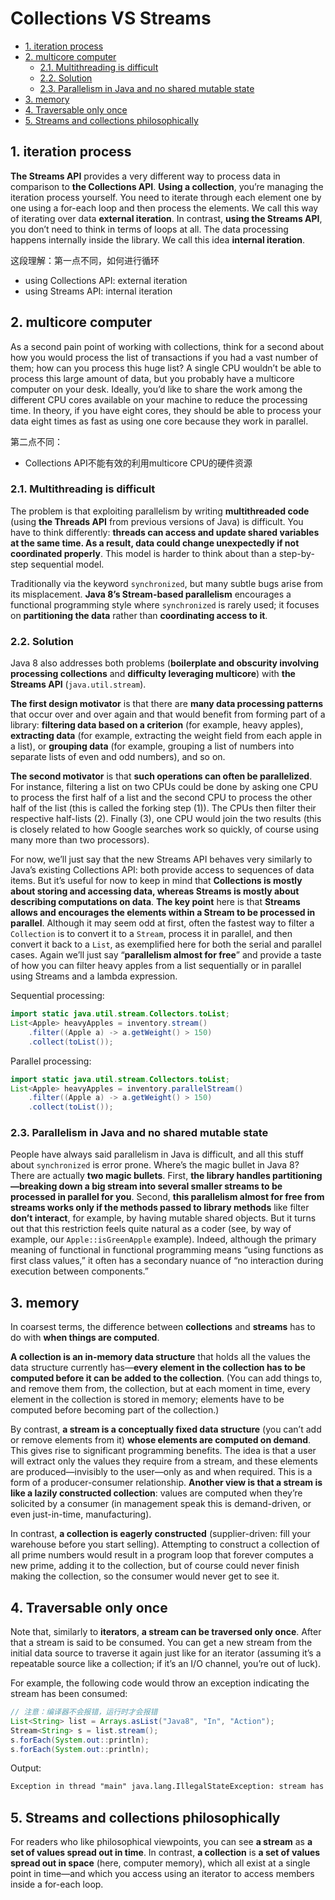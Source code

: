 # Collections VS Streams

<!-- TOC -->

- [1. iteration process](#1-iteration-process)
- [2. multicore computer](#2-multicore-computer)
  - [2.1. Multithreading is difficult](#21-multithreading-is-difficult)
  - [2.2. Solution](#22-solution)
  - [2.3. Parallelism in Java and no shared mutable state](#23-parallelism-in-java-and-no-shared-mutable-state)
- [3. memory](#3-memory)
- [4. Traversable only once](#4-traversable-only-once)
- [5. Streams and collections philosophically](#5-streams-and-collections-philosophically)

<!-- /TOC -->

## 1. iteration process

**The Streams API** provides a very different way to process data in comparison to **the Collections API**. **Using a collection**, you’re managing the iteration process yourself. You need to iterate through each element one by one using a for-each loop and then process the elements. We call this way of iterating over data **external iteration**. In contrast, **using the Streams API**, you don’t need to think in terms of loops at all. The data processing happens internally inside the library. We call this idea **internal iteration**.

这段理解：第一点不同，如何进行循环

- using Collections API: external iteration
- using Streams API: internal iteration

## 2. multicore computer

As a second pain point of working with collections, think for a second about how you would process the list of transactions if you had a vast number of them; how can you process this huge list? A single CPU wouldn’t be able to process this large amount of data, but you probably have a multicore computer on your desk. Ideally, you’d like to share the work among the different CPU cores available on your machine to reduce the processing time. In theory, if you have eight cores, they should be able to process your data eight times as fast as using one core because they work in parallel.

第二点不同：

- Collections API不能有效的利用multicore CPU的硬件资源

### 2.1. Multithreading is difficult

The problem is that exploiting parallelism by writing **multithreaded code** (using **the Threads API** from previous versions of Java) is difficult. You have to think differently: **threads can access and update shared variables at the same time. As a result, data could change unexpectedly if not coordinated properly**. This model is harder to think about than a step-by-step sequential model.

Traditionally via the keyword `synchronized`, but many subtle bugs arise from its misplacement. **Java 8’s Stream-based parallelism** encourages a functional programming style where `synchronized` is rarely used; it focuses on **partitioning the data** rather than **coordinating access to it**.

### 2.2. Solution

Java 8 also addresses both problems (**boilerplate and obscurity involving processing collections** and **difficulty leveraging multicore**) with **the Streams API** (`java.util.stream`).

**The first design motivator** is that there are **many data processing patterns** that occur over and over again and that would benefit from forming part of a library: **filtering data based on a criterion** (for example, heavy apples), **extracting data** (for example, extracting the weight field from each apple in a list), or **grouping data** (for example, grouping a list of numbers into separate lists of even and odd numbers), and so on.

**The second motivator** is that **such operations can often be parallelized**. For instance, filtering a list on two CPUs could be done by asking one CPU to process the first half of a list and the second CPU to process the other half of the list (this is called the forking step (1)). The CPUs then filter their respective half-lists (2). Finally (3), one CPU would join the two results (this is closely related to how Google searches work so quickly, of course using many more than two processors).

For now, we’ll just say that the new Streams API behaves very similarly to Java’s existing Collections API: both provide access to sequences of data items. But it’s useful for now to keep in mind that **Collections is mostly about storing and accessing data, whereas Streams is mostly about describing computations on data**. **The key point** here is that **Streams allows and encourages the elements within a Stream to be processed in parallel**. Although it may seem odd at first, often the fastest way to filter a `Collection`  is to convert it to a `Stream`, process it in parallel, and then convert it back to a `List`, as exemplified here for both the serial and parallel cases. Again we’ll just say “**parallelism almost for free**” and provide a taste of how you can filter heavy apples from a list sequentially or in parallel using Streams and a lambda expression.

Sequential processing:

```java
import static java.util.stream.Collectors.toList;
List<Apple> heavyApples = inventory.stream()
    .filter((Apple a) -> a.getWeight() > 150)
    .collect(toList());
```

Parallel processing:

```java
import static java.util.stream.Collectors.toList;
List<Apple> heavyApples = inventory.parallelStream()
    .filter((Apple a) -> a.getWeight() > 150)
    .collect(toList());
```

### 2.3. Parallelism in Java and no shared mutable state

People have always said parallelism in Java is difficult, and all this stuff about `synchronized` is error prone. Where’s the magic bullet in Java 8? There are actually **two magic bullets**. First, **the library handles partitioning—breaking down a big stream into several smaller streams to be processed in parallel for you**. Second, **this parallelism almost for free from streams works only if the methods passed to library methods** like filter **don’t interact**, for example, by having mutable shared objects. But it turns out that this restriction feels quite natural as a coder (see, by way of example, our `Apple::isGreenApple` example). Indeed, although the primary meaning of functional in functional programming means “using functions as first class values,” it often has a secondary nuance of “no interaction during execution between components.”

## 3. memory

In coarsest terms, the difference between **collections** and **streams** has to do with **when things are computed**.

**A collection is an in-memory data structure** that holds all the values the data structure currently has—**every element in the collection has to be computed before it can be added to the collection**. (You can add things to, and remove them from, the collection, but at each moment in time, every element in the collection is stored in memory; elements have to be computed before becoming part of the collection.)

By contrast, **a stream is a conceptually fixed data structure** (you can’t add or remove elements from it) **whose elements are computed on demand**. This gives rise to significant programming benefits. The idea is that a user will extract only the values they require from a stream, and these elements are produced—invisibly to the user—only as and when required. This is a form of a producer-consumer relationship. **Another view is that a stream is like a lazily constructed collection**: values are computed when they’re solicited by a consumer (in management speak this is demand-driven, or even just-in-time, manufacturing).

In contrast, **a collection is eagerly constructed** (supplier-driven: fill your warehouse before you start selling). Attempting to construct a collection of all prime numbers would result in a program loop that forever computes a new prime, adding it to the collection, but of course could never finish making the collection, so the consumer would never get to see it.

## 4. Traversable only once

Note that, similarly to **iterators**, **a stream can be traversed only once**. After that a stream is said to be consumed. You can get a new stream from the initial data source to traverse it again just like for an iterator (assuming it’s a repeatable source like a collection; if it’s an I/O channel, you’re out of luck). 

For example, the following code would throw an exception indicating the stream has been consumed:

```java
// 注意：编译器不会报错，运行时才会报错
List<String> list = Arrays.asList("Java8", "In", "Action");
Stream<String> s = list.stream();
s.forEach(System.out::println);
s.forEach(System.out::println);
```

Output:

```txt
Exception in thread "main" java.lang.IllegalStateException: stream has already been operated upon or closed
```

## 5. Streams and collections philosophically

For readers who like philosophical viewpoints, you can see **a stream** as **a set of values spread out in time**. In contrast, **a collection** is **a set of values spread out in space** (here, computer memory), which all exist at a single point in time—and which you access using an iterator to access members inside a for-each loop.



